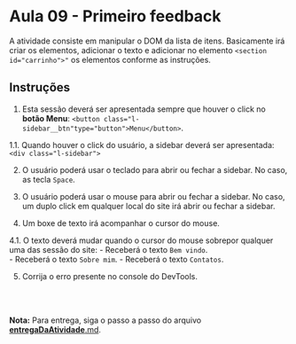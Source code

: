 # Aula 09 - Primeiro feedback

A atividade consiste em manipular o DOM da lista de itens. Basicamente irá criar os elementos, adicionar o texto e adicionar no elemento `<section id="carrinho">"` os elementos conforme as instruções.
        
## Instruções


1. Esta sessão deverá ser apresentada sempre que houver o click no **botão Menu**: `<button class="l-sidebar__btn"type="button">Menu</button>`.

1.1. Quando houver o click do usuário, a sidebar deverá ser apresentada: `<div class="l-sidebar">`

2. O usuário poderá usar o teclado para abrir ou fechar a sidebar. No caso, as tecla `Space`.

3. O usuário poderá usar o mouse para abrir ou fechar a sidebar. No caso, um duplo click em qualquer local do site irá abrir ou fechar a sidebar.

4. Um boxe de texto irá acompanhar o cursor do mouse.
        
4.1. O texto deverá mudar quando o cursor do mouse sobrepor qualquer uma das sessão do site:
    - Receberá o texto `Bem vindo`.   
    - Receberá o texto `Sobre mim`.
    - Receberá o texto `Contatos`.

5. Corrija o erro presente no console do DevTools.

<br><br>

**Nota:** Para entrega, siga o passo a passo do arquivo [__entregaDaAtividade__.md](https://gitlab.com/wssantanna/ctd-frontii/-/blob/main/09/mesa-de-trabalho/__entregaDaAtividade__.md).